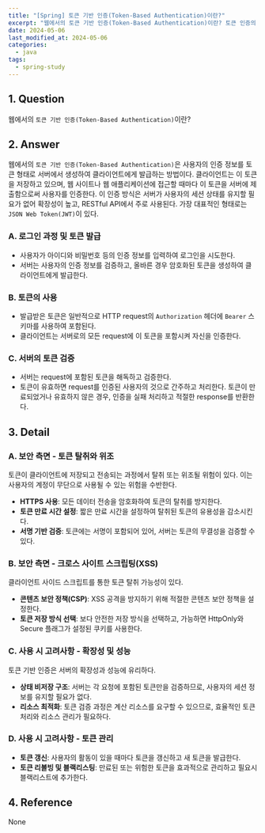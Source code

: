 ```yaml
---
title: "[Spring] 토큰 기반 인증(Token-Based Authentication)이란?"
excerpt: "웹에서의 토큰 기반 인증(Token-Based Authentication)이란? 토큰 인증의 절차는? 토큰 인증의 보안적 측면은? 토큰 인증 사용 시 고려사항은?"
date: 2024-05-06
last_modified_at: 2024-05-06
categories:
  - java
tags:
  - spring-study
---
```


## 1. Question

웹에서의 `토큰 기반 인증(Token-Based Authentication)`이란?

## 2. Answer

웹에서의 `토큰 기반 인증(Token-Based Authentication)`은 사용자의 인증 정보를 토큰 형태로 서버에서 생성하여 클라이언트에게 발급하는 방법이다. 클라이언트는 이 토큰을 저장하고 있으며, 웹 사이트나 웹 애플리케이션에 접근할 때마다 이 토큰을 서버에 제출함으로써 사용자를 인증한다. 이 인증 방식은 서버가 사용자의 세션 상태를 유지할 필요가 없어 확장성이 높고, RESTful API에서 주로 사용된다. 가장 대표적인 형태로는 `JSON Web Token(JWT)`이 있다.

### A. 로그인 과정 및 토큰 발급

* 사용자가 아이디와 비밀번호 등의 인증 정보를 입력하여 로그인을 시도한다.
* 서버는 사용자의 인증 정보를 검증하고, 올바른 경우 암호화된 토큰을 생성하여 클라이언트에게 발급한다.

### B. 토큰의 사용

* 발급받은 토큰은 일반적으로 HTTP request의 `Authorization` 헤더에 `Bearer` 스키마를 사용하여 포함된다.
* 클라이언트는 서버로의 모든 request에 이 토큰을 포함시켜 자신을 인증한다.

### C. 서버의 토큰 검증

* 서버는 request에 포함된 토큰을 해독하고 검증한다.
* 토큰이 유효하면 request를 인증된 사용자의 것으로 간주하고 처리한다. 토큰이 만료되었거나 유효하지 않은 경우, 인증을 실패 처리하고 적절한 response를 반환한다.

## 3. Detail

### A. 보안 측면 - 토큰 탈취와 위조

토큰이 클라이언트에 저장되고 전송되는 과정에서 탈취 또는 위조될 위험이 있다. 이는 사용자의 계정이 무단으로 사용될 수 있는 위험을 수반한다.

* **HTTPS 사용**: 모든 데이터 전송을 암호화하여 토큰의 탈취를 방지한다.
* **토큰 만료 시간 설정**: 짧은 만료 시간을 설정하여 탈취된 토큰의 유용성을 감소시킨다.
* **서명 기반 검증**: 토큰에는 서명이 포함되어 있어, 서버는 토큰의 무결성을 검증할 수 있다.

### B. 보안 측면 - 크로스 사이트 스크립팅(XSS)

클라이언트 사이드 스크립트를 통한 토큰 탈취 가능성이 있다.

* **콘텐츠 보안 정책(CSP)**: XSS 공격을 방지하기 위해 적절한 콘텐츠 보안 정책을 설정한다.
* **토큰 저장 방식 선택**: 보다 안전한 저장 방식을 선택하고, 가능하면 HttpOnly와 Secure 플래그가 설정된 쿠키를 사용한다.

### C. 사용 시 고려사항 - 확장성 및 성능

토큰 기반 인증은 서버의 확장성과 성능에 유리하다.

* **상태 비저장 구조**: 서버는 각 요청에 포함된 토큰만을 검증하므로, 사용자의 세션 정보를 유지할 필요가 없다.
* **리소스 최적화**: 토큰 검증 과정은 계산 리소스를 요구할 수 있으므로, 효율적인 토큰 처리와 리소스 관리가 필요하다.

### D. 사용 시 고려사항 - 토큰 관리

* **토큰 갱신**: 사용자의 활동이 있을 때마다 토큰을 갱신하고 새 토큰을 발급한다.
* **토큰 리볼빙 및 블랙리스팅**: 만료된 또는 위험한 토큰을 효과적으로 관리하고 필요시 블랙리스트에 추가한다. 

## 4. Reference

None